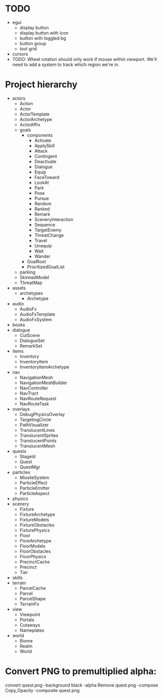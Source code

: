 # TODO

* egui
  * display button
  * display button with icon
  * button with toggled bg
  * button group
  * tool grid
* cursors
* TODO: Wheel rotation should only work if mouse within viewport. We'll need to add a system
  to track which region we're in.

# Project hierarchy

* actors
  * Action
  * Actor
  * ActorTemplate
  * ActorArchetype
  * ActorAffix
  * goals
    * components
      * Activate
      * ApplySkill
      * Attack
      * Contingent
      * Deactivate
      * Dialogue
      * Equip
      * FaceToward
      * LookAt
      * Park
      * Pose
      * Pursue
      * Random
      * Ranked
      * Remark
      * SceneryInteraction
      * Sequence
      * TargetEnemy
      * ThreatChange
      * Travel
      * Unequip
      * Wait
      * Wander
    * GoalRoot
    * PrioritizedGoalList
  * parking
  * SkinnedModel
  * ThreatMap
* assets
  * archetypes
    * Archetype
* audio
  * AudioFx
  * AudioFxTemplate
  * AudioFxSystem
* books
* dialogue
  * CutScene
  * DialogueSet
  * RemarkSet
* items
  * Inventory
  * InventoryItem
  * InventoryItemArchetype
* nav
  * NavigationMesh
  * NavigationMeshBuilder
  * NavController
  * NavTract
  * NavRouteRequest
  * NavRouteTask
* overlays
  * DebugPhysicsOverlay
  * TargetingCircle
  * PathVisualizer
  * TranslucentLines
  * TranslucentSprites
  * TranslucentPoints
  * TranslucentMesh
* quests
  * StageId
  * Quest
  * QuestMgr
* particles
  * MissileSystem
  * ParticleEffect
  * ParticleEmitter
  * ParticleAspect
* physics
* scenery
  * Fixture
  * FixtureArchetype
  * FixtureModels
  * FixtureObstacles
  * FixturePhysics
  * Floor
  * FloorArchetype
  * FloorModels
  * FloorObstacles
  * FloorPhysics
  * PrecinctCache
  * Precinct
  * Tier
* skills
* terrain
  * ParcelCache
  * Parcel
  * ParcelShape
  * TerrainFx
* view
  * Viewpoint
  * Portals
  * Cutaways
  * Nameplates
* world
  * Biome
  * Realm
  * World

# Convert PNG to premultiplied alpha:

convert quest.png -background black -alpha Remove quest.png -compose Copy_Opacity -composite quest.png

